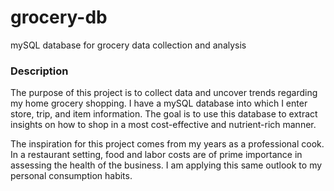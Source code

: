# grocery-db
mySQL database for grocery data collection and analysis 

### Description 
The purpose of this project is to collect data and uncover trends regarding my home grocery shopping. I have a mySQL database into which I enter store, trip, and item information. The goal is to use this database to extract insights on how to shop in a most cost-effective and nutrient-rich manner. 

The inspiration for this project comes from my years as a professional cook. In a restaurant setting, food and labor costs are of prime importance in assessing the health of the business. I am applying this same outlook to my personal consumption habits. 
